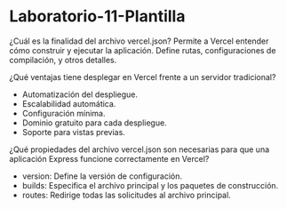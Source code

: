 # Laboratorio-11-Plantilla
¿Cuál es la finalidad del archivo vercel.json?
Permite a Vercel entender cómo construir y ejecutar la aplicación. Define rutas, configuraciones de compilación, y otros detalles.

¿Qué ventajas tiene desplegar en Vercel frente a un servidor
tradicional?
- Automatización del despliegue.
- Escalabilidad automática.
- Configuración mínima.
- Dominio gratuito para cada despliegue.
- Soporte para vistas previas.

¿Qué propiedades del archivo vercel.json son necesarias para que una
aplicación Express funcione correctamente en Vercel?
- version: Define la versión de configuración.
- builds: Especifica el archivo principal y los paquetes de construcción.
- routes: Redirige todas las solicitudes al archivo principal.